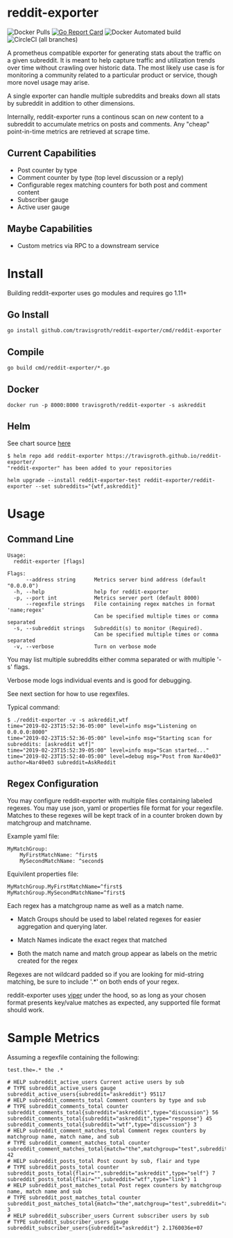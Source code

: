 # reddit-exporter
![Docker Pulls](https://img.shields.io/docker/pulls/travisgroth/reddit-exporter.svg)
[![Go Report Card](https://goreportcard.com/badge/github.com/travisgroth/reddit-exporter)](https://goreportcard.com/report/github.com/travisgroth/reddit-exporter)
![Docker Automated build](https://img.shields.io/docker/automated/travisgroth/reddit-exporter.svg)
![CircleCI (all branches)](https://img.shields.io/circleci/project/github/travisgroth/reddit-exporter.svg)

A prometheus compatible exporter for generating stats about the traffic on a given subreddit.  It is meant to help capture traffic and utilization trends over time without crawling over historic data.  The most likely use case is for monitoring a community related to a particular product or service, though more novel usage may arise.

A single exporter can handle multiple subreddits and breaks down all stats by subreddit in addition to other dimensions.

Internally, reddit-exporter runs a continous scan on _new_ content to a subreddit to accumulate metrics on posts and comments.  Any "cheap" point-in-time metrics are retrieved at scrape time.

## Current Capabilities
* Post counter by type
* Comment counter by type (top level discussion or a reply)
* Configurable regex matching counters for both post and comment content
* Subscriber gauge
* Active user gauge

## Maybe Capabilities
* Custom metrics via RPC to a downstream service

# Install

Building reddit-exporter uses go modules and requires go 1.11+

## Go Install

```
go install github.com/travisgroth/reddit-exporter/cmd/reddit-exporter
```

## Compile

```
go build cmd/reddit-exporter/*.go
```

## Docker

```
docker run -p 8000:8000 travisgroth/reddit-exporter -s askreddit
```

## Helm
See chart source [here](helm/reddit-exporter)
```
$ helm repo add reddit-exporter https://travisgroth.github.io/reddit-exporter/
"reddit-exporter" has been added to your repositories

helm upgrade --install reddit-exporter-test reddit-exporter/reddit-exporter --set subreddits="{wtf,askreddit}"
```

# Usage

## Command Line 

```
Usage:
  reddit-exporter [flags]

Flags:
      --address string      Metrics server bind address (default "0.0.0.0")
  -h, --help                help for reddit-exporter
  -p, --port int            Metrics server port (default 8000)
      --regexfile strings   File containing regex matches in format 'name;regex'
                            Can be specified multiple times or comma separated
  -s, --subreddit strings   Subreddit(s) to monitor (Required).
                            Can be specified multiple times or comma separated
  -v, --verbose             Turn on verbose mode
  ```

  You may list multiple subreddits either comma separated or with multiple '-s' flags.

  Verbose mode logs individual events and is good for debugging.

  See next section for how to use regexfiles.

  Typical command:

  ```
$ ./reddit-exporter -v -s askreddit,wtf
time="2019-02-23T15:52:36-05:00" level=info msg="Listening on 0.0.0.0:8000"
time="2019-02-23T15:52:36-05:00" level=info msg="Starting scan for subreddits: [askreddit wtf]"
time="2019-02-23T15:52:39-05:00" level=info msg="Scan started..."
time="2019-02-23T15:52:40-05:00" level=debug msg="Post from Nar40e03" author=Nar40e03 subreddit=AskReddit
```

## Regex Configuration

You may configure reddit-exporter with multiple files containing labeled regexes.  You may use json, yaml or properties file format for your regexfile.  Matches to these regexes will be kept track of in a counter broken down by matchgroup and matchname.  

Example yaml file:

```
MyMatchGroup:
    MyFirstMatchName: ^first$
    MySecondMatchName: ^second$
```

Equivilent properties file:
```
MyMatchGroup.MyFirstMatchName=^first$
MyMatchGroup.MySecondMatchName=^first$
```

Each regex has a matchgroup name as well as a match name.  

* Match Groups should be used to label related regexes for easier aggregation and querying later.  

* Match Names indicate the exact regex that matched

* Both the match name and match group appear as labels on the metric created for the regex

Regexes are not wildcard padded so if you are looking for mid-string matching, be sure to include '.*' on both ends of your regex.

reddit-exporter uses [viper](https://github.com/spf13/viper) under the hood, so as long as your chosen format presents key/value matches as expected, any supported file format should work.  

# Sample Metrics

Assuming a regexfile containing the following:
```
test.the=.* the .*
```

```
# HELP subreddit_active_users Current active users by sub
# TYPE subreddit_active_users gauge
subreddit_active_users{subreddit="askreddit"} 95117
# HELP subreddit_comments_total Comment counters by type and sub
# TYPE subreddit_comments_total counter
subreddit_comments_total{subreddit="askreddit",type="discussion"} 56
subreddit_comments_total{subreddit="askreddit",type="response"} 45
subreddit_comments_total{subreddit="wtf",type="discussion"} 3
# HELP subreddit_comment_matches_total Comment regex counters by matchgroup name, match name, and sub
# TYPE subreddit_comment_matches_total counter
subreddit_comment_matches_total{match="the",matchgroup="test",subreddit="askreddit"} 42
# HELP subreddit_posts_total Post count by sub, flair and type
# TYPE subreddit_posts_total counter
subreddit_posts_total{flair="",subreddit="askreddit",type="self"} 7
subreddit_posts_total{flair="",subreddit="wtf",type="link"} 1
# HELP subreddit_post_matches_total Post regex counters by matchgroup name, match name and sub
# TYPE subreddit_post_matches_total counter
subreddit_post_matches_total{match="the",matchgroup="test",subreddit="askreddit"} 3
# HELP subreddit_subscriber_users Current subscriber users by sub
# TYPE subreddit_subscriber_users gauge
subreddit_subscriber_users{subreddit="askreddit"} 2.1760036e+07
```


